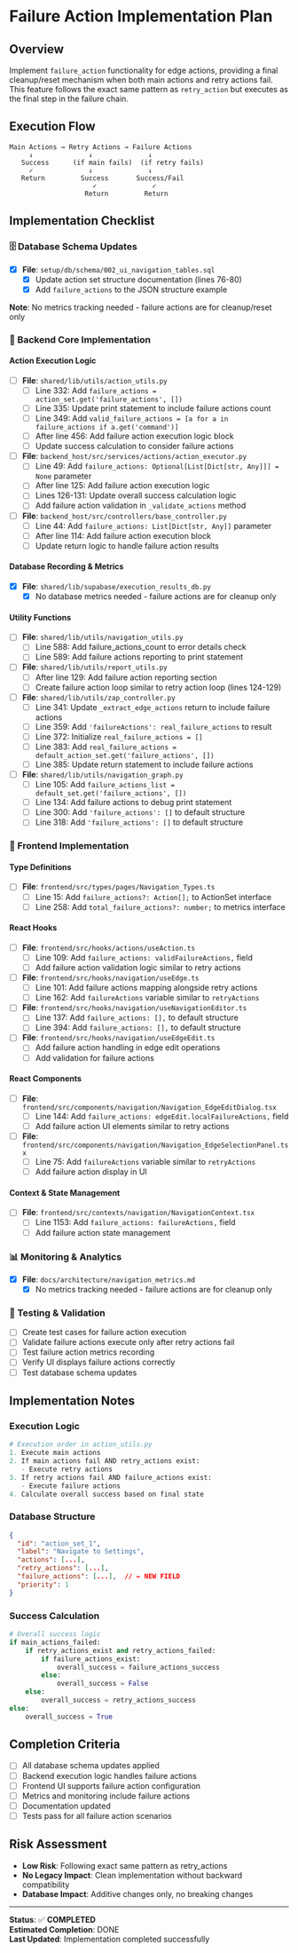 # Failure Action Implementation Plan

## Overview
Implement `failure_action` functionality for edge actions, providing a final cleanup/reset mechanism when both main actions and retry actions fail. This feature follows the exact same pattern as `retry_action` but executes as the final step in the failure chain.

## Execution Flow
```
Main Actions → Retry Actions → Failure Actions
     ↓              ↓              ↓
   Success      (if main fails)  (if retry fails)
     ✓              ↓              ↓
   Return         Success       Success/Fail
                     ✓              ✓
                   Return         Return
```

## Implementation Checklist

### 🗄️ Database Schema Updates
- [x] **File**: `setup/db/schema/002_ui_navigation_tables.sql`
  - [x] Update action set structure documentation (lines 76-80)
  - [x] Add `failure_actions` to the JSON structure example

**Note**: No metrics tracking needed - failure actions are for cleanup/reset only

### 🔧 Backend Core Implementation

#### Action Execution Logic
- [ ] **File**: `shared/lib/utils/action_utils.py`
  - [ ] Line 332: Add `failure_actions = action_set.get('failure_actions', [])`
  - [ ] Line 335: Update print statement to include failure actions count
  - [ ] Line 349: Add `valid_failure_actions = [a for a in failure_actions if a.get('command')]`
  - [ ] After line 456: Add failure action execution logic block
  - [ ] Update success calculation to consider failure actions

- [ ] **File**: `backend_host/src/services/actions/action_executor.py`
  - [ ] Line 49: Add `failure_actions: Optional[List[Dict[str, Any]]] = None` parameter
  - [ ] After line 125: Add failure action execution logic
  - [ ] Lines 126-131: Update overall success calculation logic
  - [ ] Add failure action validation in `_validate_actions` method

- [ ] **File**: `backend_host/src/controllers/base_controller.py`
  - [ ] Line 44: Add `failure_actions: List[Dict[str, Any]]` parameter
  - [ ] After line 114: Add failure action execution block
  - [ ] Update return logic to handle failure action results

#### Database Recording & Metrics
- [x] **File**: `shared/lib/supabase/execution_results_db.py`
  - [x] No database metrics needed - failure actions are for cleanup only

#### Utility Functions
- [ ] **File**: `shared/lib/utils/navigation_utils.py`
  - [ ] Line 588: Add failure_actions_count to error details check
  - [ ] Line 589: Add failure actions reporting to print statement

- [ ] **File**: `shared/lib/utils/report_utils.py`
  - [ ] After line 129: Add failure action reporting section
  - [ ] Create failure action loop similar to retry action loop (lines 124-129)

- [ ] **File**: `shared/lib/utils/zap_controller.py`
  - [ ] Line 341: Update `_extract_edge_actions` return to include failure actions
  - [ ] Line 359: Add `'failureActions': real_failure_actions` to result
  - [ ] Line 372: Initialize `real_failure_actions = []`
  - [ ] Line 383: Add `real_failure_actions = default_action_set.get('failure_actions', [])`
  - [ ] Line 385: Update return statement to include failure actions

- [ ] **File**: `shared/lib/utils/navigation_graph.py`
  - [ ] Line 105: Add `failure_actions_list = default_set.get('failure_actions', [])`
  - [ ] Line 134: Add failure actions to debug print statement
  - [ ] Line 300: Add `'failure_actions': []` to default structure
  - [ ] Line 318: Add `'failure_actions': []` to default structure

### 🎨 Frontend Implementation

#### Type Definitions
- [ ] **File**: `frontend/src/types/pages/Navigation_Types.ts`
  - [ ] Line 15: Add `failure_actions?: Action[];` to ActionSet interface
  - [ ] Line 258: Add `total_failure_actions?: number;` to metrics interface

#### React Hooks
- [ ] **File**: `frontend/src/hooks/actions/useAction.ts`
  - [ ] Line 109: Add `failure_actions: validFailureActions,` field
  - [ ] Add failure action validation logic similar to retry actions

- [ ] **File**: `frontend/src/hooks/navigation/useEdge.ts`
  - [ ] Line 101: Add failure actions mapping alongside retry actions
  - [ ] Line 162: Add `failureActions` variable similar to `retryActions`

- [ ] **File**: `frontend/src/hooks/navigation/useNavigationEditor.ts`
  - [ ] Line 137: Add `failure_actions: [],` to default structure
  - [ ] Line 394: Add `failure_actions: [],` to default structure

- [ ] **File**: `frontend/src/hooks/navigation/useEdgeEdit.ts`
  - [ ] Add failure action handling in edge edit operations
  - [ ] Add validation for failure actions

#### React Components
- [ ] **File**: `frontend/src/components/navigation/Navigation_EdgeEditDialog.tsx`
  - [ ] Line 144: Add `failure_actions: edgeEdit.localFailureActions,` field
  - [ ] Add failure action UI elements similar to retry actions

- [ ] **File**: `frontend/src/components/navigation/Navigation_EdgeSelectionPanel.tsx`
  - [ ] Line 75: Add `failureActions` variable similar to `retryActions`
  - [ ] Add failure action display in UI

#### Context & State Management
- [ ] **File**: `frontend/src/contexts/navigation/NavigationContext.tsx`
  - [ ] Line 1153: Add `failure_actions: failureActions,` field
  - [ ] Add failure action state management

### 📊 Monitoring & Analytics
- [x] **File**: `docs/architecture/navigation_metrics.md`
  - [x] No metrics tracking needed - failure actions are for cleanup only

### 🧪 Testing & Validation
- [ ] Create test cases for failure action execution
- [ ] Validate failure actions execute only after retry actions fail
- [ ] Test failure action metrics recording
- [ ] Verify UI displays failure actions correctly
- [ ] Test database schema updates

## Implementation Notes

### Execution Logic
```python
# Execution order in action_utils.py
1. Execute main actions
2. If main actions fail AND retry_actions exist:
   - Execute retry actions
3. If retry actions fail AND failure_actions exist:
   - Execute failure actions
4. Calculate overall success based on final state
```

### Database Structure
```json
{
  "id": "action_set_1",
  "label": "Navigate to Settings",
  "actions": [...],
  "retry_actions": [...],
  "failure_actions": [...],  // ← NEW FIELD
  "priority": 1
}
```

### Success Calculation
```python
# Overall success logic
if main_actions_failed:
    if retry_actions_exist and retry_actions_failed:
        if failure_actions_exist:
            overall_success = failure_actions_success
        else:
            overall_success = False
    else:
        overall_success = retry_actions_success
else:
    overall_success = True
```

## Completion Criteria
- [ ] All database schema updates applied
- [ ] Backend execution logic handles failure actions
- [ ] Frontend UI supports failure action configuration
- [ ] Metrics and monitoring include failure actions
- [ ] Documentation updated
- [ ] Tests pass for all failure action scenarios

## Risk Assessment
- **Low Risk**: Following exact same pattern as retry_actions
- **No Legacy Impact**: Clean implementation without backward compatibility
- **Database Impact**: Additive changes only, no breaking changes

---

**Status**: ✅ **COMPLETED**  
**Estimated Completion**: DONE  
**Last Updated**: Implementation completed successfully